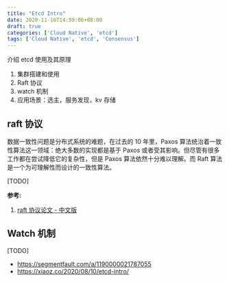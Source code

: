 ```yaml
---
title: "Etcd Intro"
date: 2020-11-16T14:59:06+08:00
draft: true
categories: ['Cloud Native', 'etcd']
tags: ['Cloud Native', 'etcd', 'Consensus']
---
```


介绍 etcd 使用及其原理

1. 集群搭建和使用
2. Raft 协议
3. watch 机制
4. 应用场景：选主，服务发现，kv 存储

## raft 协议

数据一致性问题是分布式系统的难题，在过去的 10 年里，Paxos 算法统治着一致性算法这一领域：绝大多数的实现都是基于 Paxos 或者受其影响。但尽管有很多工作都在尝试降低它的复杂性，但是 Paxos 算法依然十分难以理解。而 Raft 算法是一个为可理解性而设计的一致性算法。

[TODO]

**参考:**

1. [raft 协议论文 - 中文版](https://github.com/maemual/raft-zh_cn/blob/master/raft-zh_cn.md)

## Watch 机制

[TODO]

- https://segmentfault.com/a/1190000021787055
- https://xiaoz.co/2020/08/10/etcd-intro/
